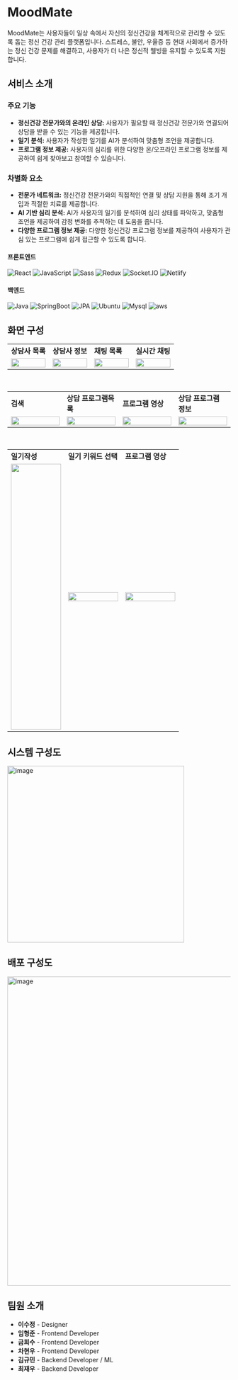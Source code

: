 # MoodMate
MoodMate는 사용자들이 일상 속에서 자신의 정신건강을 체계적으로 관리할 수 있도록 돕는 정신 건강 관리 플랫폼입니다. 스트레스, 불안, 우울증 등 현대 사회에서 증가하는 정신 건강 문제를 해결하고, 사용자가 더 나은 정신적 웰빙을 유지할 수 있도록 지원합니다.

## 서비스 소개

### 주요 기능
- **정신건강 전문가와의 온라인 상담:** 사용자가 필요할 때 정신건강 전문가와 연결되어 상담을 받을 수 있는 기능을 제공합니다.
- **일기 분석:** 사용자가 작성한 일기를 AI가 분석하여 맞춤형 조언을 제공합니다.
- **프로그램 정보 제공:** 사용자의 심리를 위한 다양한 온/오프라인 프로그램 정보를 제공하여 쉽게 찾아보고 참여할 수 있습니다.

### 차별화 요소
- **전문가 네트워크:** 정신건강 전문가와의 직접적인 연결 및 상담 지원을 통해 조기 개입과 적절한 치료를 제공합니다.
- **AI 기반 심리 분석:** AI가 사용자의 일기를 분석하여 심리 상태를 파악하고, 맞춤형 조언을 제공하여 감정 변화를 추적하는 데 도움을 줍니다.
- **다양한 프로그램 정보 제공:** 다양한 정신건강 프로그램 정보를 제공하여 사용자가 관심 있는 프로그램에 쉽게 접근할 수 있도록 합니다.

#### 프론트엔드

![React](https://img.shields.io/badge/react-%2320232a.svg?style=for-the-badge&logo=react&logoColor=%2361DAFB)
![JavaScript](https://img.shields.io/badge/javascript-F7DF1E.svg?style=for-the-badge&logo=javascript&logoColor=white)
![Sass](https://img.shields.io/badge/Sass-CC6699?style=for-the-badge&logo=Sass&logoColor=white)
![Redux](https://img.shields.io/badge/-Redux-FF4154?style=for-the-badge&logo=Redux&logoColor=white)
![Socket.IO](https://img.shields.io/badge/socket.io-010101.svg?style=for-the-badge&logo=socket.io&logoColor=white)
![Netlify](https://img.shields.io/badge/netlify-00C7B7.svg?style=for-the-badge&logo=netlify&logoColor=white)

#### 백엔드
![Java](https://img.shields.io/badge/Java-007396?style=for-the-badge&logo=Java&logoColor=white)
![SpringBoot](https://img.shields.io/badge/SpringBoot-6DB33F?style=for-the-badge&logo=SpringBoot&logoColor=white)
![JPA](https://img.shields.io/badge/JPA-6DB33F?style=for-the-badge&logo=JPA&logoColor=white)
![Ubuntu](https://img.shields.io/badge/Ubuntu-E95420?style=for-the-badge&logo=Ubuntu&logoColor=white)
![Mysql](https://img.shields.io/badge/MySQL-4479A1?style=for-the-badge&logo=MySQL&logoColor=white)
![aws](https://img.shields.io/badge/AWS-232F3E?style=for-the-badge&logo=amazonaws&logoColor=white)


## 화면 구성
<table>
  <tr>
    <td width="25%"><b>상담사 목록</b></td>
    <td width="25%"><b>상담사 정보</b></td>
    <td width="25%"><b>채팅 목록</b></td>
    <td width="25%"><b>실시간 채팅</b></td>
  </tr>
  <tr>
    <td width="25%"><img src="https://github.com/user-attachments/assets/030eab01-cf3a-43fa-8de6-68600c862bc7" width="100%"></td>
    <td width="25%"><img src="https://github.com/user-attachments/assets/c090e1dd-3291-41ec-8699-e6e5d2cdca97" width="100%"></td>
    <td width="25%"><img src="https://github.com/user-attachments/assets/43ad80f6-3691-40d4-b62e-e74b8bcaae8a" width="100%"></td>
    <td width="25%"><img src="https://github.com/user-attachments/assets/ef3bfde3-6507-4076-acde-baa8b051c6aa" width="100%"></td>
  </tr>
</table>

<br>

<table>
  <tr>
    <td width="25%"><b>검색</b></td>
    <td width="25%"><b>상담 프로그램목록</b></td>
    <td width="25%"><b>프로그램 영상</b></td>
    <td width="25%"><b>상담 프로그램 정보</b></td>
  </tr>
  <tr>
    <td width="25%"><img src="https://github.com/user-attachments/assets/ae693fb3-4f49-490a-b702-646d2f894ba2" width="100%"></td>
    <td width="25%"><img src="https://github.com/user-attachments/assets/b72f529f-1af2-4851-8b9a-fed77f1ef888" width="100%"></td>
    <td width="25%"><img src="https://github.com/user-attachments/assets/21983c2a-1dc6-47b2-ab73-7c47f6deff19" width="100%"></td>
    <td width="25%"><img src="https://github.com/user-attachments/assets/9ea2ca3a-d42b-488c-a20a-b8457649f378" width="100%"></td>
  </tr>
</table>

<br>

<table>
  <tr>
    <td width="33%"><b>일기작성</b></td>
    <td width="33%"><b>일기 키워드 선택</b></td>
    <td width="33%"><b>프로그램 영상</b></td>
  </tr>
  <tr>
    <td width="33%"><img src="https://github.com/user-attachments/assets/221082b3-a3f5-43e4-83be-f7c5a3ab7e6c" width="100%" height="600px"></td>
    <td width="33%"><img src="https://github.com/user-attachments/assets/49cef969-3658-4346-a0ad-c3a228c928fe" width="100%"></td>
    <td width="33%"><img src="https://github.com/user-attachments/assets/6aa5a12e-787f-4948-b975-f612e8590a73" width="100%"></td>
  </tr>
</table>



## 시스템 구성도

<img width="399" alt="image" src="https://github.com/user-attachments/assets/55420f5f-c809-4177-afb0-2cc283040dca">

## 배포 구성도

<img width="698" alt="image" src="https://github.com/user-attachments/assets/44e50aa9-2a23-428f-a905-fa5b895cd107">


## 팀원 소개

- **이수정** - Designer
- **임형준** - Frontend Developer
- **금희수** - Frontend Developer
- **차현우** - Frontend Developer
- **김규민** - Backend Developer / ML
- **최재우** - Backend Developer

